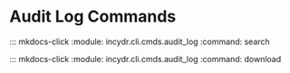 # Audit Log Commands

::: mkdocs-click
    :module: incydr.cli.cmds.audit_log
    :command: search

::: mkdocs-click
    :module: incydr.cli.cmds.audit_log
    :command: download
